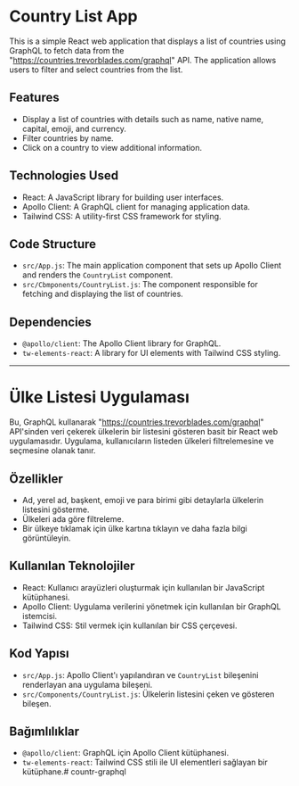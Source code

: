 # Country List App

This is a simple React web application that displays a list of countries using GraphQL to fetch data from the "https://countries.trevorblades.com/graphql" API. The application allows users to filter and select countries from the list.

## Features

- Display a list of countries with details such as name, native name, capital, emoji, and currency.
- Filter countries by name.
- Click on a country to view additional information.

## Technologies Used

- React: A JavaScript library for building user interfaces.
- Apollo Client: A GraphQL client for managing application data.
- Tailwind CSS: A utility-first CSS framework for styling.

## Code Structure

- `src/App.js`: The main application component that sets up Apollo Client and renders the `CountryList` component.
- `src/Cbmponents/CountryList.js`: The component responsible for fetching and displaying the list of countries.

## Dependencies

- `@apollo/client`: The Apollo Client library for GraphQL.
- `tw-elements-react`: A library for UI elements with Tailwind CSS styling.

---

# Ülke Listesi Uygulaması

Bu, GraphQL kullanarak "https://countries.trevorblades.com/graphql" API'sinden veri çekerek ülkelerin bir listesini gösteren basit bir React web uygulamasıdır. Uygulama, kullanıcıların listeden ülkeleri filtrelemesine ve seçmesine olanak tanır.

## Özellikler

- Ad, yerel ad, başkent, emoji ve para birimi gibi detaylarla ülkelerin listesini gösterme.
- Ülkeleri ada göre filtreleme.
- Bir ülkeye tıklamak için ülke kartına tıklayın ve daha fazla bilgi görüntüleyin.

## Kullanılan Teknolojiler

- React: Kullanıcı arayüzleri oluşturmak için kullanılan bir JavaScript kütüphanesi.
- Apollo Client: Uygulama verilerini yönetmek için kullanılan bir GraphQL istemcisi.
- Tailwind CSS: Stil vermek için kullanılan bir CSS çerçevesi.

## Kod Yapısı

- `src/App.js`: Apollo Client'ı yapılandıran ve `CountryList` bileşenini renderlayan ana uygulama bileşeni.
- `src/Components/CountryList.js`: Ülkelerin listesini çeken ve gösteren bileşen.

## Bağımlılıklar

- `@apollo/client`: GraphQL için Apollo Client kütüphanesi.
- `tw-elements-react`: Tailwind CSS stili ile UI elementleri sağlayan bir kütüphane.# countr-graphql
